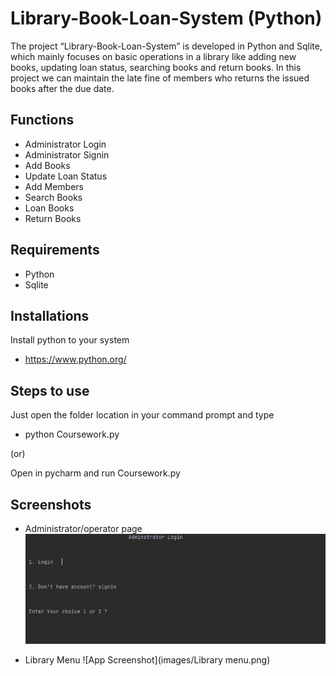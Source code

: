 
# Library-Book-Loan-System (Python)

The project “Library-Book-Loan-System” is developed in Python and Sqlite, which mainly focuses on basic operations in a library like adding new books, updating loan status, searching books  and return books. In this project we can maintain the late fine of members who returns the issued books after the due date.


## Functions

 - Administrator Login
 - Administrator Signin
 - Add Books
 - Update Loan Status
 - Add Members
 - Search Books
 - Loan Books
 - Return Books

  
## Requirements

- Python
- Sqlite

  
## Installations

Install python to your system

- https://www.python.org/

  
## Steps to use

Just open the folder location in your command prompt and type
    
- python Coursework.py

(or)

 Open in pycharm and run Coursework.py

## Screenshots
- Administrator/operator page
    ![App Screenshot](images/firstpage.png)
  
- Library Menu
    ![App Screenshot](images/Library menu.png)
  